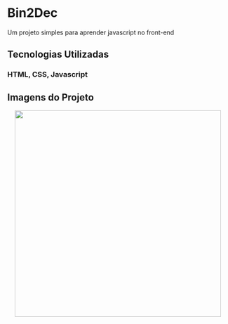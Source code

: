 # Bin2Dec
 Um projeto simples para aprender javascript no front-end

## Tecnologias Utilizadas

<h3>HTML, CSS, Javascript</h3>

## Imagens do Projeto

<p align="center">
 <img width="470" src="Bin2Dec/images/to_readme/Bin2Dec.png ">
</p>
